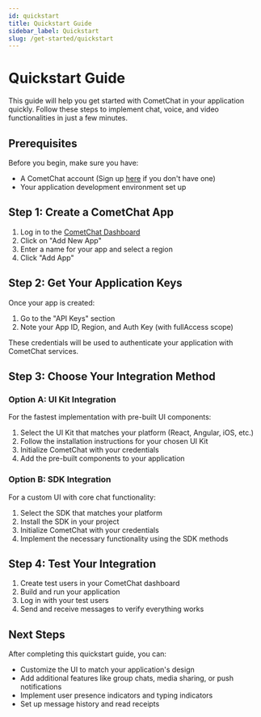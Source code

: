```yaml
---
id: quickstart
title: Quickstart Guide
sidebar_label: Quickstart
slug: /get-started/quickstart
---
```


# Quickstart Guide

This guide will help you get started with CometChat in your application quickly. Follow these steps to implement chat, voice, and video functionalities in just a few minutes.

## Prerequisites

Before you begin, make sure you have:

- A CometChat account (Sign up [here](https://app.cometchat.com/signup) if you don't have one)
- Your application development environment set up

## Step 1: Create a CometChat App

1. Log in to the [CometChat Dashboard](https://app.cometchat.com/login)
2. Click on "Add New App"
3. Enter a name for your app and select a region
4. Click "Add App"

## Step 2: Get Your Application Keys

Once your app is created:

1. Go to the "API Keys" section
2. Note your App ID, Region, and Auth Key (with fullAccess scope)

These credentials will be used to authenticate your application with CometChat services.

## Step 3: Choose Your Integration Method

### Option A: UI Kit Integration

For the fastest implementation with pre-built UI components:

1. Select the UI Kit that matches your platform (React, Angular, iOS, etc.)
2. Follow the installation instructions for your chosen UI Kit
3. Initialize CometChat with your credentials
4. Add the pre-built components to your application

### Option B: SDK Integration

For a custom UI with core chat functionality:

1. Select the SDK that matches your platform
2. Install the SDK in your project
3. Initialize CometChat with your credentials
4. Implement the necessary functionality using the SDK methods

## Step 4: Test Your Integration

1. Create test users in your CometChat dashboard
2. Build and run your application
3. Log in with your test users
4. Send and receive messages to verify everything works

## Next Steps

After completing this quickstart guide, you can:

- Customize the UI to match your application's design
- Add additional features like group chats, media sharing, or push notifications
- Implement user presence indicators and typing indicators
- Set up message history and read receipts


